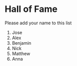 # Hall of Fame
Please add your name to this list

1. Jose
2. Alex
3. Benjamin
4. Nick
5. Matthew
6. Anna
